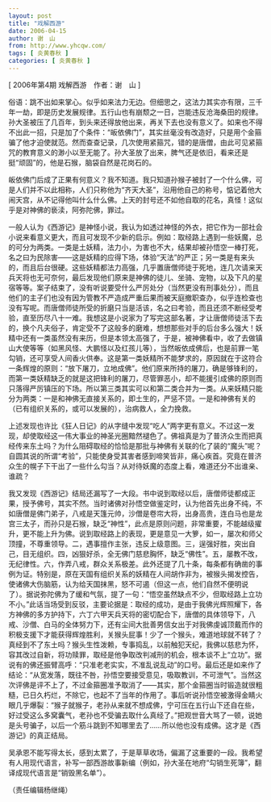 ```yaml
---
layout: post
title: "戏解西游"
date: 2006-04-15
author: 谢　山
from: http://www.yhcqw.com/
tags: [ 炎黄春秋 ]
categories: [ 炎黄春秋 ]
---
```



[ 2006年第4期 戏解西游　作者：谢　山 ]


俗语：跳不出如来掌心。似乎如来法力无边。但细思之，这法力其实亦有限，三千年一劫，即是历史发展规律。五行山也有崩颓之一日，岂能违反沧海桑田的规律。孙大圣被压了几百年，到头来还得放他出来，再关下去也没有意义了。如来也不得不出此一招，只是加了个条件：“皈依佛门”，其实丝毫没有改造好，只是用个金箍骗了他才迫使就范。然而查查记录，几次使用紧箍咒，错的是唐僧，由此可见紧箍咒的教育意义的渺小以至无能了。孙大圣放了出来，脾气还是依旧，看来还是挺“顽固”的，他是石猴，脑袋自然是花岗石的。


皈依佛门后成了正果有何意义？我不知道。我只知道孙猴子被封了一个什么佛，可是人们并不以此相称，人们只称他为“齐天大圣”，沿用他自己的称号，惦记着他大闹天宫，从不记得他叫什么什么佛。上天的封号还不如他自取的花名，真怪！这似乎是对神佛的亵渎，阿弥陀佛，罪过。


一般人认为《西游记》是神怪小说，我认为如透过神怪的外衣，把它作为一部社会小说来看意义更大，而且可发现不少新的启示。例如：取经路上遇到一些妖魔，总的可分为两类。一类是土妖精，法力小，为害也不大，结果却被孙悟空一棒打死，名之曰为民除害——这是妖精的应得下场，体验“天法”的严正；另一类是有来头的，而且后台很硬。这些妖精都法力高强，几乎置唐僧师徒于死地，连几次请来天兵天将也无可奈何，最后发现他们原来是神佛的徒儿、坐骑、宠物，以及下凡的星宿等等。案子结束了，没有听说要受什么严厉处分（当然更没有刑事处分），而且他们的主子们也没有因为管教不严造成严重后果而被天庭撤职查办，似乎连检查也没有写呢。而唐僧师徒所受的折磨只当是活该，名之曰考验，而且还须不断经受考验，直至历尽八十一难。我想这是小说家为了写完这部名著，才让唐僧师徒活下去的，换个凡夫俗子，肯定受不了这般多的磨难，想想那些对手的后台多么强大！妖精中还有一类虽然没有来历，但是本领太高强了，于是，被神佛看中，收了去做镇山大使等等（如黑风怪、大鹏怪以及红孩儿等），当然皈依成佛后，也是前罪一笔勾销，还可享受人间香火供奉。这是第一类妖精所不能梦求的，原因就在于这符合一条辉煌的原则：“放下屠刀，立地成佛”。他们原来所持的屠刀，确是够锋利的，而第一类妖精缺乏的就是这把锋利的屠刀，尽管罪恶小，却不能援引成佛的原则而只落得严厉镇压的下场。所以第三类其实可以和第二类合并为一类。从来妖精只能分为两类：一是和神佛无直接关系的，即土生的，严惩不贷。一是和神佛有关的（已有组织关系的，或可以发展的），治病救人，全力挽救。


上述发现也许比《狂人日记》的从字缝中发现“吃人”两字更有意义。不过这一发现，却使取经这一伟大事业的神圣光圈黯然褪色了。佛祖真是为了普济众生而把真经传来东土吗？为什么阻碍取经的恰恰是那批与神佛有关联的化了装的“魔头”呢？自圆其说的所谓“考验”，只能使身受其害者感到啼笑皆非，痛心疾首。究竟在普济众生的幌子下干出了一些什么勾当？从对待妖魔的态度上看，难道还分不出谁亲、谁疏？


我又发现《西游记》结局还漏写了一大段。书中说到取经以后，唐僧师徒都成正果，授予佛号，其实不然。当时诸佛对孙悟空做鉴定时，认为他首先出身不纯，不如唐僧是佛门弟子，八戒是天篷元帅，沙僧是卷帘大将，出身高贵，连白马也是龙宫三太子，而孙只是石猴，缺乏“神性”，此点是原则问题，非常重要，不能越级擢升，更不能上升为佛。说到取经路上的表现，更是意见一大箩，如一，屡次和师父顶撞，不尊重领导。二，遇事擅作主张，违反上级意图。三，逞强好胜，突出自己，目无组织。四，凶狠好杀，全无佛门慈悲胸怀，缺乏“佛性”。五，屡教不改，无纪律性。六，作弄八戒，群众关系极差。此外还提了几十条，每条都有确凿的事例为证。特别是，原在天国有组织关系的妖精在人间胡作非为，被猴头揭发控告，使诸佛大伤脑筋，认为给天国抹黑，怒不可遏（但这一点，他们自然不便明说了）。据说弥陀佛为了缓和气氛，提了一句：“悟空虽然缺点不少，但取经路上立功不小。”此话当场受到反驳，主要论据是：取经的成功，是由于我佛光辉照耀下，各方神佛的多方护持下，六丁六甲天兵天将的密切配合下，唐僧的具体领导下，八戒、沙僧、白马的全体努力下，还有尘间大批善男信女出于对我佛虔诚顶戴而作的积极支援下才能获得辉煌胜利，关猴头屁事！少了一个猴头，难道地球就不转了？真经到不了东土吗？猴头生性泼赖，专事捣乱，以前触犯天纪，我佛以慈悲为怀，容其改过自新，将功赎罪，取经是他争取改判减刑的机会，根本谈不上“立功”。据说有的佛还振臂高呼：“只准老老实实，不准乱说乱动”的口号。最后还是如来作了结论：“从宽发落，既往不咎，孙悟空要接受意见，吸取教训，不可泄气”。当然这次评佛是评不上了，不过金箍圈准予取消了——其实，那个金箍圈当时锻造就很粗糙，已日久朽烂，不除它，也起不了当年的作用了。事后听说孙悟空被激得金睛火眼几乎爆裂：“猴子就猴子，老孙从来就不想成佛，宁可压在五行山下还自在些，好过受这么多窝囊气，老孙也不受骗去取什么真经了。”把观世音大骂了一顿，说她是头号骗子，以后一个筋斗跳到不知哪里去了……所以他也没有成佛。这才是《西游记》的真正结局。


吴承恩不能写得太长，感到太累了，于是草草收场，偏漏了这重要的一段。我希望有人用现代语言，补写一部西游故事新编（例如，孙大圣在地府“勾销生死簿”，翻译成现代语言是“销毁黑名单”）。

（责任编辑杨继绳）



